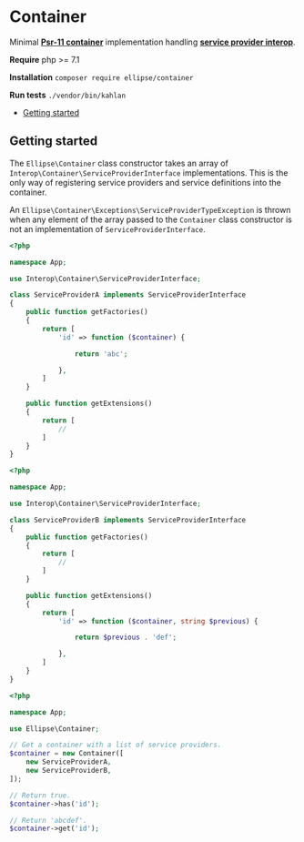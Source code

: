 # Container

Minimal **[Psr-11 container](http://www.php-fig.org/psr/psr-11/)** implementation handling **[service provider interop](https://github.com/container-interop/service-provider)**.

**Require** php >= 7.1

**Installation** `composer require ellipse/container`

**Run tests** `./vendor/bin/kahlan`

* [Getting started](#getting-started)

## Getting started

The `Ellipse\Container` class constructor takes an array of `Interop\Container\ServiceProviderInterface` implementations. This is the only way of registering service providers and service definitions into the container.

An `Ellipse\Container\Exceptions\ServiceProviderTypeException` is thrown when any element of the array passed to the `Container` class constructor is not an implementation of `ServiceProviderInterface`.

```php
<?php

namespace App;

use Interop\Container\ServiceProviderInterface;

class ServiceProviderA implements ServiceProviderInterface
{
    public function getFactories()
    {
        return [
            'id' => function ($container) {

                return 'abc';

            },
        ]
    }

    public function getExtensions()
    {
        return [
            //
        ]
    }
}
```

```php
<?php

namespace App;

use Interop\Container\ServiceProviderInterface;

class ServiceProviderB implements ServiceProviderInterface
{
    public function getFactories()
    {
        return [
            //
        ]
    }

    public function getExtensions()
    {
        return [
            'id' => function ($container, string $previous) {

                return $previous . 'def';

            },
        ]
    }
}
```

```php
<?php

namespace App;

use Ellipse\Container;

// Get a container with a list of service providers.
$container = new Container([
    new ServiceProviderA,
    new ServiceProviderB,
]);

// Return true.
$container->has('id');

// Return 'abcdef'.
$container->get('id');
```

